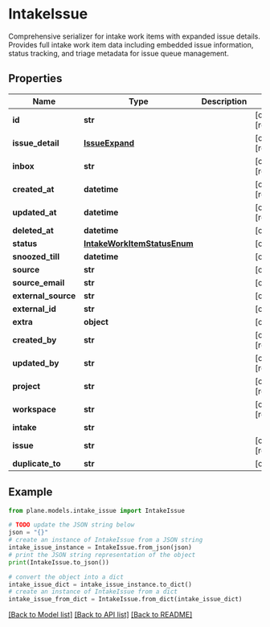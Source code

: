 # IntakeIssue

Comprehensive serializer for intake work items with expanded issue details.  Provides full intake work item data including embedded issue information, status tracking, and triage metadata for issue queue management.

## Properties

Name | Type | Description | Notes
------------ | ------------- | ------------- | -------------
**id** | **str** |  | [optional] [readonly] 
**issue_detail** | [**IssueExpand**](IssueExpand.md) |  | [optional] [readonly] 
**inbox** | **str** |  | [optional] [readonly] 
**created_at** | **datetime** |  | [optional] [readonly] 
**updated_at** | **datetime** |  | [optional] [readonly] 
**deleted_at** | **datetime** |  | [optional] 
**status** | [**IntakeWorkItemStatusEnum**](IntakeWorkItemStatusEnum.md) |  | [optional] 
**snoozed_till** | **datetime** |  | [optional] 
**source** | **str** |  | [optional] 
**source_email** | **str** |  | [optional] 
**external_source** | **str** |  | [optional] 
**external_id** | **str** |  | [optional] 
**extra** | **object** |  | [optional] 
**created_by** | **str** |  | [optional] [readonly] 
**updated_by** | **str** |  | [optional] [readonly] 
**project** | **str** |  | [optional] [readonly] 
**workspace** | **str** |  | [optional] [readonly] 
**intake** | **str** |  | 
**issue** | **str** |  | [optional] [readonly] 
**duplicate_to** | **str** |  | [optional] 

## Example

```python
from plane.models.intake_issue import IntakeIssue

# TODO update the JSON string below
json = "{}"
# create an instance of IntakeIssue from a JSON string
intake_issue_instance = IntakeIssue.from_json(json)
# print the JSON string representation of the object
print(IntakeIssue.to_json())

# convert the object into a dict
intake_issue_dict = intake_issue_instance.to_dict()
# create an instance of IntakeIssue from a dict
intake_issue_from_dict = IntakeIssue.from_dict(intake_issue_dict)
```
[[Back to Model list]](../README.md#documentation-for-models) [[Back to API list]](../README.md#documentation-for-api-endpoints) [[Back to README]](../README.md)


